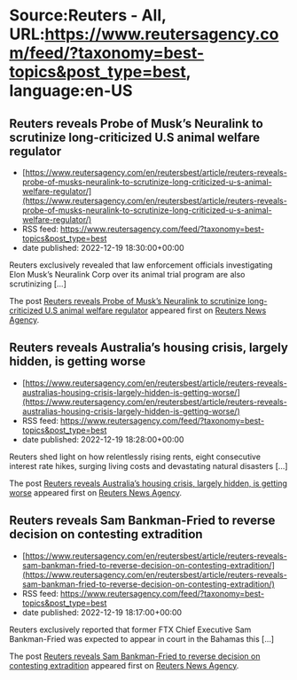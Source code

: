 # Source:Reuters - All, URL:https://www.reutersagency.com/feed/?taxonomy=best-topics&post_type=best, language:en-US

## Reuters reveals Probe of Musk’s Neuralink to scrutinize long-criticized U.S animal welfare regulator
 - [https://www.reutersagency.com/en/reutersbest/article/reuters-reveals-probe-of-musks-neuralink-to-scrutinize-long-criticized-u-s-animal-welfare-regulator/](https://www.reutersagency.com/en/reutersbest/article/reuters-reveals-probe-of-musks-neuralink-to-scrutinize-long-criticized-u-s-animal-welfare-regulator/)
 - RSS feed: https://www.reutersagency.com/feed/?taxonomy=best-topics&post_type=best
 - date published: 2022-12-19 18:30:00+00:00

<p>Reuters exclusively revealed that law enforcement officials investigating Elon Musk&#8217;s Neuralink Corp over its animal trial program are also scrutinizing [&#8230;]</p>
<p>The post <a href="https://www.reutersagency.com/en/reutersbest/article/reuters-reveals-probe-of-musks-neuralink-to-scrutinize-long-criticized-u-s-animal-welfare-regulator/" rel="nofollow">Reuters reveals Probe of Musk&#8217;s Neuralink to scrutinize long-criticized U.S animal welfare regulator</a> appeared first on <a href="https://www.reutersagency.com/en/" rel="nofollow">Reuters News Agency</a>.</p>

## Reuters reveals Australia’s housing crisis, largely hidden, is getting worse
 - [https://www.reutersagency.com/en/reutersbest/article/reuters-reveals-australias-housing-crisis-largely-hidden-is-getting-worse/](https://www.reutersagency.com/en/reutersbest/article/reuters-reveals-australias-housing-crisis-largely-hidden-is-getting-worse/)
 - RSS feed: https://www.reutersagency.com/feed/?taxonomy=best-topics&post_type=best
 - date published: 2022-12-19 18:28:00+00:00

<p>Reuters shed light on how relentlessly rising rents, eight consecutive interest rate hikes, surging living costs and devastating natural disasters [&#8230;]</p>
<p>The post <a href="https://www.reutersagency.com/en/reutersbest/article/reuters-reveals-australias-housing-crisis-largely-hidden-is-getting-worse/" rel="nofollow">Reuters reveals Australia&#8217;s housing crisis, largely hidden, is getting worse</a> appeared first on <a href="https://www.reutersagency.com/en/" rel="nofollow">Reuters News Agency</a>.</p>

## Reuters reveals Sam Bankman-Fried to reverse decision on contesting extradition
 - [https://www.reutersagency.com/en/reutersbest/article/reuters-reveals-sam-bankman-fried-to-reverse-decision-on-contesting-extradition/](https://www.reutersagency.com/en/reutersbest/article/reuters-reveals-sam-bankman-fried-to-reverse-decision-on-contesting-extradition/)
 - RSS feed: https://www.reutersagency.com/feed/?taxonomy=best-topics&post_type=best
 - date published: 2022-12-19 18:17:00+00:00

<p>Reuters exclusively reported that former FTX Chief Executive Sam Bankman-Fried was expected to appear in court in the Bahamas this [&#8230;]</p>
<p>The post <a href="https://www.reutersagency.com/en/reutersbest/article/reuters-reveals-sam-bankman-fried-to-reverse-decision-on-contesting-extradition/" rel="nofollow">Reuters reveals Sam Bankman-Fried to reverse decision on contesting extradition</a> appeared first on <a href="https://www.reutersagency.com/en/" rel="nofollow">Reuters News Agency</a>.</p>

